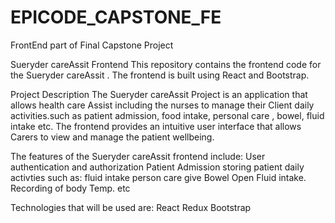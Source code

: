 # EPICODE_CAPSTONE_FE

FrontEnd part of Final Capstone Project

Sueryder careAssit Frontend
This repository contains the frontend code for the Sueryder careAssit . The frontend is built using React and Bootstrap.

Project Description
The Sueryder careAssit Project is an application that allows health care Assist including the nurses to manage their Client daily activities.such as patient admission, food intake, personal care , bowel, fluid intake etc. The frontend provides an intuitive user interface that allows Carers to view and manage the patient wellbeing.

The features of the Sueryder careAssit frontend include:
User authentication and authorization
Patient Admission
storing patient daily activties such as:
fluid intake
person care give
Bowel Open
Fluid intake.
Recording of body Temp. etc

Technologies that will be used are:
React
Redux
Bootstrap
